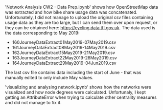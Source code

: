 'Network Analysis CW2 - Data Prep.ipynb' shows how OpenStreetMap data was extracted and how bike share usage data was concatenated. Unfortunately, I did not manage to upload the original csv files containing usage data as they are too large, but I can send them over upon request, or they can be obtained here: https://cycling.data.tfl.gov.uk. The data used is the data corresponding to May 2019: 
 - 160JourneyDataExtract01May2019-07May2019.csv
 - 161JourneyDataExtract08May2019-14May2019.csv
 - 162JourneyDataExtract15May2019-21May2019.csv
 - 163JourneyDataExtract22May2019-28May2019.csv
 - 164JourneyDataExtract29May2019-04Jun2019.csv

The last csv file contains data including the start of June - that was manually edited to only include May values.

'visualizing and analysing network.ipynb' shows how the networks were visualized and how node degrees were calculated. Unfortunaly, I kept getting an AttributeError when trying to calculate other centrality measures and did not manage to fix it.

